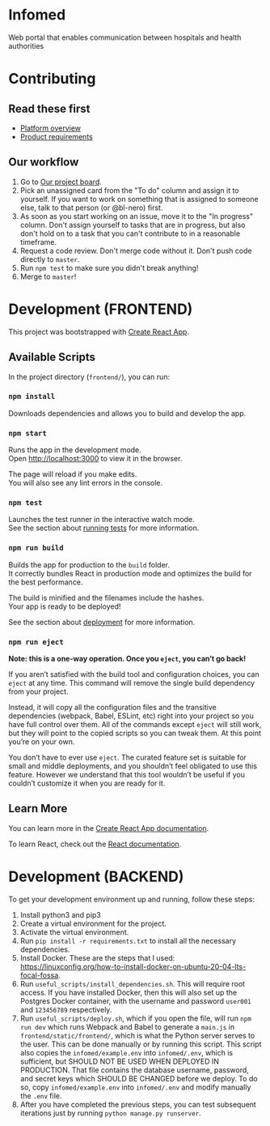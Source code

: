 # Infomed

Web portal that enables communication between hospitals and health authorities

# Contributing

## Read these first

* [Platform overview](https://docs.google.com/document/d/1tZo0bNoF8xolfcGoQWJZF-FmAAy8e75uvWDmIg0vyjQ/edit)
* [Product requirements](https://docs.google.com/document/d/1t_qJyg5nIntLCNdRlBsm_vtGw7zMwJUEZ1Kem7tQKWU/edit)

## Our workflow

1. Go to [Our project board](https://github.com/Lifespark-Technologies/Infomed/projects/1).
2. Pick an unassigned card from the "To do" column and assign it to yourself. If you want to work on something that is assigned to someone else, talk to that person (or @bl-nero) first.
3. As soon as you start working on an issue, move it to the "In progress" column. Don't assign yourself to tasks that are in progress, but also don't hold on to a task that you can't contribute to in a reasonable timeframe.
4. Request a code review. Don't merge code without it. Don't push code directly to `master`.
5. Run `npm test` to make sure you didn't break anything!
6. Merge to `master`!

# Development (FRONTEND)

This project was bootstrapped with [Create React App](https://github.com/facebook/create-react-app).

## Available Scripts

In the project directory (`frontend/`), you can run:

### `npm install`

Downloads dependencies and allows you to build and develop the app.

### `npm start`

Runs the app in the development mode.<br />
Open [http://localhost:3000](http://localhost:3000) to view it in the browser.

The page will reload if you make edits.<br />
You will also see any lint errors in the console.

### `npm test`

Launches the test runner in the interactive watch mode.<br />
See the section about [running tests](https://facebook.github.io/create-react-app/docs/running-tests) for more information.

### `npm run build`

Builds the app for production to the `build` folder.<br />
It correctly bundles React in production mode and optimizes the build for the best performance.

The build is minified and the filenames include the hashes.<br />
Your app is ready to be deployed!

See the section about [deployment](https://facebook.github.io/create-react-app/docs/deployment) for more information.

### `npm run eject`

**Note: this is a one-way operation. Once you `eject`, you can’t go back!**

If you aren’t satisfied with the build tool and configuration choices, you can `eject` at any time. This command will remove the single build dependency from your project.

Instead, it will copy all the configuration files and the transitive dependencies (webpack, Babel, ESLint, etc) right into your project so you have full control over them. All of the commands except `eject` will still work, but they will point to the copied scripts so you can tweak them. At this point you’re on your own.

You don’t have to ever use `eject`. The curated feature set is suitable for small and middle deployments, and you shouldn’t feel obligated to use this feature. However we understand that this tool wouldn’t be useful if you couldn’t customize it when you are ready for it.

## Learn More

You can learn more in the [Create React App documentation](https://facebook.github.io/create-react-app/docs/getting-started).

To learn React, check out the [React documentation](https://reactjs.org/).


# Development (BACKEND)

To get your development environment up and running, follow these steps:

1. Install python3 and pip3
2. Create a virtual environment for the project.
3. Activate the virtual environment.
4. Run `pip install -r requirements.txt` to install all the necessary dependencies.
5. Install Docker. These are the steps that I used: https://linuxconfig.org/how-to-install-docker-on-ubuntu-20-04-lts-focal-fossa.
6. Run `useful_scripts/install_dependencies.sh`. This will require root access. If you have installed
Docker, then this will also set up the Postgres Docker container, with the username and password `user001` and `123456789` respectively.
7. Run `useful_scripts/deploy.sh`, which if you open the file, will run `npm run dev` which runs Webpack and Babel to generate a `main.js` in `frontend/static/frontend/`, which is what the Python
server serves to the user. This can be done manually or by running this script. This script also copies the `infomed/example.env` into `infomed/.env`, which is sufficient, but SHOULD NOT BE USED WHEN DEPLOYED IN PRODUCTION. That file contains the database username, password, and secret keys which SHOULD BE CHANGED before we deploy. To do so, copy `infomed/example.env` into `infomed/.env` and modify manually the `.env` file.
8. After you have completed the previous steps, you can test subsequent iterations just by running `python manage.py runserver`.

